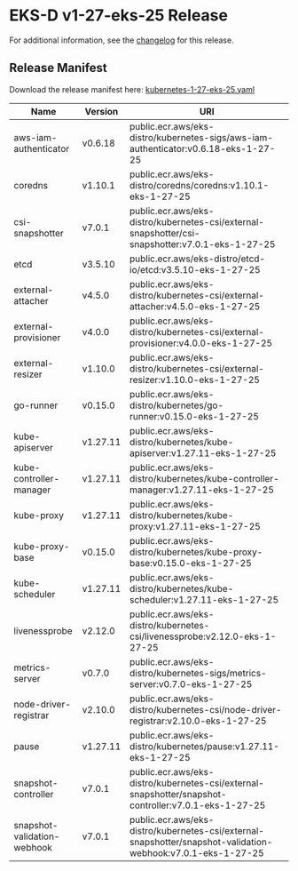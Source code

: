# EKS-D v1-27-eks-25 Release

For additional information, see the [changelog](CHANGELOG-v1-27-eks-25.md) for this release.

## Release Manifest

Download the release manifest here: [kubernetes-1-27-eks-25.yaml](https://distro.eks.amazonaws.com/kubernetes-1-27/kubernetes-1-27-eks-25.yaml)

| Name | Version | URI |
|------|---------|-----|
| aws-iam-authenticator | v0.6.18 | public.ecr.aws/eks-distro/kubernetes-sigs/aws-iam-authenticator:v0.6.18-eks-1-27-25 |
| coredns | v1.10.1 | public.ecr.aws/eks-distro/coredns/coredns:v1.10.1-eks-1-27-25 |
| csi-snapshotter | v7.0.1 | public.ecr.aws/eks-distro/kubernetes-csi/external-snapshotter/csi-snapshotter:v7.0.1-eks-1-27-25 |
| etcd | v3.5.10 | public.ecr.aws/eks-distro/etcd-io/etcd:v3.5.10-eks-1-27-25 |
| external-attacher | v4.5.0 | public.ecr.aws/eks-distro/kubernetes-csi/external-attacher:v4.5.0-eks-1-27-25 |
| external-provisioner | v4.0.0 | public.ecr.aws/eks-distro/kubernetes-csi/external-provisioner:v4.0.0-eks-1-27-25 |
| external-resizer | v1.10.0 | public.ecr.aws/eks-distro/kubernetes-csi/external-resizer:v1.10.0-eks-1-27-25 |
| go-runner | v0.15.0 | public.ecr.aws/eks-distro/kubernetes/go-runner:v0.15.0-eks-1-27-25 |
| kube-apiserver | v1.27.11 | public.ecr.aws/eks-distro/kubernetes/kube-apiserver:v1.27.11-eks-1-27-25 |
| kube-controller-manager | v1.27.11 | public.ecr.aws/eks-distro/kubernetes/kube-controller-manager:v1.27.11-eks-1-27-25 |
| kube-proxy | v1.27.11 | public.ecr.aws/eks-distro/kubernetes/kube-proxy:v1.27.11-eks-1-27-25 |
| kube-proxy-base | v0.15.0 | public.ecr.aws/eks-distro/kubernetes/kube-proxy-base:v0.15.0-eks-1-27-25 |
| kube-scheduler | v1.27.11 | public.ecr.aws/eks-distro/kubernetes/kube-scheduler:v1.27.11-eks-1-27-25 |
| livenessprobe | v2.12.0 | public.ecr.aws/eks-distro/kubernetes-csi/livenessprobe:v2.12.0-eks-1-27-25 |
| metrics-server | v0.7.0 | public.ecr.aws/eks-distro/kubernetes-sigs/metrics-server:v0.7.0-eks-1-27-25 |
| node-driver-registrar | v2.10.0 | public.ecr.aws/eks-distro/kubernetes-csi/node-driver-registrar:v2.10.0-eks-1-27-25 |
| pause | v1.27.11 | public.ecr.aws/eks-distro/kubernetes/pause:v1.27.11-eks-1-27-25 |
| snapshot-controller | v7.0.1 | public.ecr.aws/eks-distro/kubernetes-csi/external-snapshotter/snapshot-controller:v7.0.1-eks-1-27-25 |
| snapshot-validation-webhook | v7.0.1 | public.ecr.aws/eks-distro/kubernetes-csi/external-snapshotter/snapshot-validation-webhook:v7.0.1-eks-1-27-25 |
